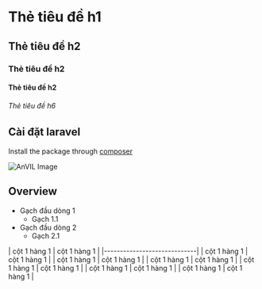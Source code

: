 # Thẻ tiêu đề h1
## Thẻ tiêu đề h2
### Thẻ tiêu đề h2
#### Thẻ tiêu đề h2
###### Thẻ tiêu đề h6

## Cài đặt laravel

Install the package through [composer](https://mosoftvn.com)

![AnVIL Image](https://mosoftvn.com/images/logo.png "AnVIL Portal Image!")

## Overview
- Gạch đầu dòng 1
    - Gạch 1.1 
- Gạch đầu dòng 2
    - Gạch 2.1 

| cột 1 hàng 1 | cột 1 hàng 1 |
|-----------------------------|
| cột 1 hàng 1 | cột 1 hàng 1 |
| cột 1 hàng 1 | cột 1 hàng 1 |
| cột 1 hàng 1 | cột 1 hàng 1 |
| cột 1 hàng 1 | cột 1 hàng 1 |
| cột 1 hàng 1 | cột 1 hàng 1 |
| cột 1 hàng 1 | cột 1 hàng 1 |